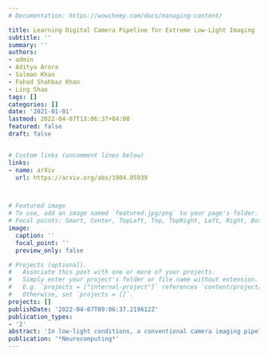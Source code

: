```yaml
---
# Documentation: https://wowchemy.com/docs/managing-content/

title: Learning Digital Camera Pipeline for Extreme Low-Light Imaging
subtitle: ''
summary: ''
authors:
- admin
- Aditya Arora
- Salman Khan
- Fahad Shahbaz Khan
- Ling Shao
tags: []
categories: []
date: '2021-01-01'
lastmod: 2022-04-07T13:06:37+04:00
featured: false
draft: false


# Custom links (uncomment lines below)
links:
- name: arXiv
  url: https://arxiv.org/abs/1904.05939



# Featured image
# To use, add an image named `featured.jpg/png` to your page's folder.
# Focal points: Smart, Center, TopLeft, Top, TopRight, Left, Right, BottomLeft, Bottom, BottomRight.
image:
  caption: ''
  focal_point: ''
  preview_only: false

# Projects (optional).
#   Associate this post with one or more of your projects.
#   Simply enter your project's folder or file name without extension.
#   E.g. `projects = ["internal-project"]` references `content/project/deep-learning/index.md`.
#   Otherwise, set `projects = []`.
projects: []
publishDate: '2022-04-07T09:06:37.219612Z'
publication_types:
- '2'
abstract: 'In low-light conditions, a conventional camera imaging pipeline produces sub-optimal images that are usually dark and noisy due to a low photon count and low signal-to-noise ratio (SNR). We present a data-driven approach that learns the desired properties of well-exposed images and reflects them in images that are captured in extremely low ambient light environments, thereby significantly improving the visual quality of these low-light images. We propose a new loss function that exploits the characteristics of both pixel-wise and perceptual metrics, enabling our deep neural network to learn the camera processing pipeline to transform the short-exposure, low-light RAW sensor data to well-exposed sRGB images. The results show that our method outperforms the state-of-the-art according to psychophysical tests as well as pixel-wise standard metrics and recent learning-based perceptual image quality measures.'
publication: '*Neurocomputing*'
---
```

